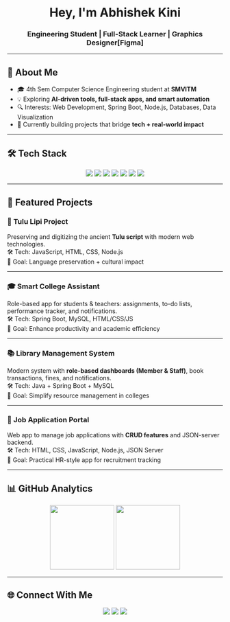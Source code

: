 <h1 align="center"> Hey, I'm Abhishek Kini</h1>
<h3 align="center">Engineering Student | Full-Stack Learner | Graphics Designer[Figma]</h3>

---

## 🚀 About Me
- 🎓 4th Sem Computer Science Engineering student at **SMVITM**
- 💡 Exploring **AI-driven tools, full-stack apps, and smart automation**
- 🔍 Interests: Web Development, Spring Boot, Node.js, Databases, Data Visualization  
- 🌱 Currently building projects that bridge **tech + real-world impact**

---

## 🛠️ Tech Stack
<p align="center">
  <img src="https://img.shields.io/badge/Java-ED8B00?style=for-the-badge&logo=openjdk&logoColor=white"/>
  <img src="https://img.shields.io/badge/Spring%20Boot-6DB33F?style=for-the-badge&logo=springboot&logoColor=white"/>
  <img src="https://img.shields.io/badge/MySQL-4479A1?style=for-the-badge&logo=mysql&logoColor=white"/>
  <img src="https://img.shields.io/badge/Node.js-43853D?style=for-the-badge&logo=node.js&logoColor=white"/>
  <img src="https://img.shields.io/badge/React-20232A?style=for-the-badge&logo=react&logoColor=61DAFB"/>
  <img src="https://img.shields.io/badge/Firebase-DD2C00?style=for-the-badge&logo=firebase&logoColor=white"/>
  <img src="https://img.shields.io/badge/Python-3776AB?style=for-the-badge&logo=python&logoColor=white"/>
</p>

---

## 📌 Featured Projects

### 🔡 Tulu Lipi Project  
Preserving and digitizing the ancient **Tulu script** with modern web technologies.  
🛠 Tech: JavaScript, HTML, CSS, Node.js  
📍 Goal: Language preservation + cultural impact  

---

### 🎓 Smart College Assistant  
Role-based app for students & teachers: assignments, to-do lists, performance tracker, and notifications.  
🛠 Tech: Spring Boot, MySQL, HTML/CSS/JS  
📍 Goal: Enhance productivity and academic efficiency  

---

### 📚 Library Management System  
Modern system with **role-based dashboards (Member & Staff)**, book transactions, fines, and notifications.  
🛠 Tech: Java + Spring Boot + MySQL  
📍 Goal: Simplify resource management in colleges  

---

### 💼 Job Application Portal  
Web app to manage job applications with **CRUD features** and JSON-server backend.  
🛠 Tech: HTML, CSS, JavaScript, Node.js, JSON Server  
📍 Goal: Practical HR-style app for recruitment tracking  

---

## 📊 GitHub Analytics

<p align="center">
  <img src="https://github-readme-stats.vercel.app/api?username=heynameisabhi&show_icons=true&theme=tokyonight" height="150"/>
  <img src="https://github-readme-stats.vercel.app/api/top-langs/?username=heynameisabhi&layout=compact&theme=tokyonight" height="150"/>
</p>

---

## 🌐 Connect With Me
<p align="center">
  <a href="https://www.linkedin.com/in/your-linkedin/"><img src="https://img.shields.io/badge/LinkedIn-0A66C2?style=for-the-badge&logo=linkedin&logoColor=white"/></a>
  <a href="mailto:your-email@example.com"><img src="https://img.shields.io/badge/Email-D14836?style=for-the-badge&logo=gmail&logoColor=white"/></a>
  <a href="https://github.com/heynameisabhi"><img src="https://img.shields.io/badge/GitHub-000000?style=for-the-badge&logo=github&logoColor=white"/></a>
</p>

